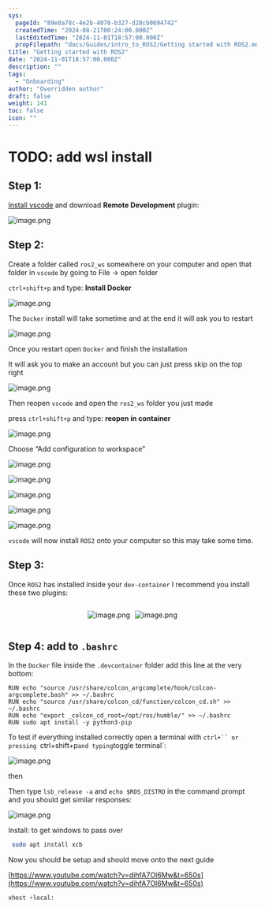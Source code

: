 ```yaml
---
sys:
  pageId: "89e0a78c-4e2b-4070-b327-d28cb0694742"
  createdTime: "2024-08-21T00:24:00.000Z"
  lastEditedTime: "2024-11-01T18:57:00.000Z"
  propFilepath: "docs/Guides/intro_to_ROS2/Getting started with ROS2.md"
title: "Getting started with ROS2"
date: "2024-11-01T18:57:00.000Z"
description: ""
tags:
  - "Onboarding"
author: "Overridden author"
draft: false
weight: 141
toc: false
icon: ""
---
```


# TODO: add wsl install

## Step 1:

[Install vscode](https://code.visualstudio.com/download) and download **Remote Development** plugin:

![image.png](https://prod-files-secure.s3.us-west-2.amazonaws.com/d518164a-d88e-44d1-a4ee-3adb3bd8bce0/efb52993-1881-4a40-b95e-6f020334f022/image.png?X-Amz-Algorithm=AWS4-HMAC-SHA256&X-Amz-Content-Sha256=UNSIGNED-PAYLOAD&X-Amz-Credential=ASIAZI2LB466QWLIOZ7V%2F20250506%2Fus-west-2%2Fs3%2Faws4_request&X-Amz-Date=20250506T050919Z&X-Amz-Expires=3600&X-Amz-Security-Token=IQoJb3JpZ2luX2VjEJX%2F%2F%2F%2F%2F%2F%2F%2F%2F%2FwEaCXVzLXdlc3QtMiJIMEYCIQD5LlRfvE2MQwtDhfXAo8SXSX9YoNu1JE92y6G6zhpt1wIhANrNVW8iGZHsW4ySuqQP%2BamDxmy%2F3wHI%2FzL%2B18JQy8yRKv8DCD4QABoMNjM3NDIzMTgzODA1Igw0xzAegowJg1wK1RQq3AN7gHOyUg8x9rRRm9gq%2Fl3byjx4wG6W2v%2BZKTZw94aUPLgJpGXPMILsg91LHs3Zw2wPORJ0mLLuDzIHDYoxvPYuhJJn6OSVxmk1Pt4CvBzXOoN3w1TL35HKZb7qEulnGieXpjufhgH9SO01Bfl1Xd85xblOPtas7GRR7Zt%2B8OxsxC7WxPR3Oyzua5QV%2FT4RZhInGMuzKZxCuD2eBe8o7ei6%2FQT1wENvtolewPZqpYD2L10uZ%2BbjGEeNqP15VlNkkDiyNHEADms4e17uou18wZk5sS4OluKL6dvQ88TuHsTRq5%2Fho8ECtpMpES1k8DhF5aS%2Bnq0L0XHkmmCfCACSb4w1K8jCSJM5OS6HHPTJ1XSQzvf5Mkkbhpz%2B13OjxEbDJY8hP5ezJIim0yeIqax6E849B0VPi%2BqUUQCHhWwwDPcIhZ62lawqFEzXGqaYZPObgomHU1%2F64YMCpGXlaecht6bQtDn2U5ZpqyDQ%2Bgn%2BJTXAYGYg39NjRh95TSSX0Ao%2By%2F0HOyeIazW0p5lJiEYxVnU4YGjd%2Fx9OjaP4UnOxawROvowpPUJw7dwsE0JdqvbZgSn1f%2FrBLRfNm%2B5c51RXlE4SKCRUQE3MLiCDO9hAVc81cnSfak2C9AwndDfncjD8sObABjqkAVhkJ%2FpCSDaX0T%2BwcS%2B6R07FTJplnIGV7q0s8o8Lyh4TJOWzjw4%2FWmno3%2BbVY6jeroeIY0tRPCYyvNKyb4OIkgRz95VKk0vGs5bni1JGzXPx0bccpU3W85EQqravFz2CkUlMOgvVzaO%2FcX5va4VIRk7zRUbRgp5fpUqif8qcV5Z6ajlVMbFK2oYYhOQDgQDb9%2FSEDdRkT3GzlBdlGqkfbjz2Uyss&X-Amz-Signature=7072f4b13df40141cd38c1e31ebeb0632cde527552e83386dbcde6868375b6d2&X-Amz-SignedHeaders=host&x-id=GetObject)

## Step 2:

Create a folder called `ros2_ws` somewhere on your computer and open that folder in `vscode` by going to File → open folder 

`ctrl+shift+p` and type: **Install Docker**

![image.png](https://prod-files-secure.s3.us-west-2.amazonaws.com/d518164a-d88e-44d1-a4ee-3adb3bd8bce0/2269dc0e-1cd5-47ff-bceb-c04ad9b2eab0/image.png?X-Amz-Algorithm=AWS4-HMAC-SHA256&X-Amz-Content-Sha256=UNSIGNED-PAYLOAD&X-Amz-Credential=ASIAZI2LB466QWLIOZ7V%2F20250506%2Fus-west-2%2Fs3%2Faws4_request&X-Amz-Date=20250506T050919Z&X-Amz-Expires=3600&X-Amz-Security-Token=IQoJb3JpZ2luX2VjEJX%2F%2F%2F%2F%2F%2F%2F%2F%2F%2FwEaCXVzLXdlc3QtMiJIMEYCIQD5LlRfvE2MQwtDhfXAo8SXSX9YoNu1JE92y6G6zhpt1wIhANrNVW8iGZHsW4ySuqQP%2BamDxmy%2F3wHI%2FzL%2B18JQy8yRKv8DCD4QABoMNjM3NDIzMTgzODA1Igw0xzAegowJg1wK1RQq3AN7gHOyUg8x9rRRm9gq%2Fl3byjx4wG6W2v%2BZKTZw94aUPLgJpGXPMILsg91LHs3Zw2wPORJ0mLLuDzIHDYoxvPYuhJJn6OSVxmk1Pt4CvBzXOoN3w1TL35HKZb7qEulnGieXpjufhgH9SO01Bfl1Xd85xblOPtas7GRR7Zt%2B8OxsxC7WxPR3Oyzua5QV%2FT4RZhInGMuzKZxCuD2eBe8o7ei6%2FQT1wENvtolewPZqpYD2L10uZ%2BbjGEeNqP15VlNkkDiyNHEADms4e17uou18wZk5sS4OluKL6dvQ88TuHsTRq5%2Fho8ECtpMpES1k8DhF5aS%2Bnq0L0XHkmmCfCACSb4w1K8jCSJM5OS6HHPTJ1XSQzvf5Mkkbhpz%2B13OjxEbDJY8hP5ezJIim0yeIqax6E849B0VPi%2BqUUQCHhWwwDPcIhZ62lawqFEzXGqaYZPObgomHU1%2F64YMCpGXlaecht6bQtDn2U5ZpqyDQ%2Bgn%2BJTXAYGYg39NjRh95TSSX0Ao%2By%2F0HOyeIazW0p5lJiEYxVnU4YGjd%2Fx9OjaP4UnOxawROvowpPUJw7dwsE0JdqvbZgSn1f%2FrBLRfNm%2B5c51RXlE4SKCRUQE3MLiCDO9hAVc81cnSfak2C9AwndDfncjD8sObABjqkAVhkJ%2FpCSDaX0T%2BwcS%2B6R07FTJplnIGV7q0s8o8Lyh4TJOWzjw4%2FWmno3%2BbVY6jeroeIY0tRPCYyvNKyb4OIkgRz95VKk0vGs5bni1JGzXPx0bccpU3W85EQqravFz2CkUlMOgvVzaO%2FcX5va4VIRk7zRUbRgp5fpUqif8qcV5Z6ajlVMbFK2oYYhOQDgQDb9%2FSEDdRkT3GzlBdlGqkfbjz2Uyss&X-Amz-Signature=ce4502059071e2543a7928ff04e4c546062dffab8a768887c022a6428fda1454&X-Amz-SignedHeaders=host&x-id=GetObject)

The `Docker` install will take sometime and at the end it will ask you to restart

![image.png](https://prod-files-secure.s3.us-west-2.amazonaws.com/d518164a-d88e-44d1-a4ee-3adb3bd8bce0/ed233f78-be33-4b1f-b89c-9c346c0e961e/image.png?X-Amz-Algorithm=AWS4-HMAC-SHA256&X-Amz-Content-Sha256=UNSIGNED-PAYLOAD&X-Amz-Credential=ASIAZI2LB466QWLIOZ7V%2F20250506%2Fus-west-2%2Fs3%2Faws4_request&X-Amz-Date=20250506T050919Z&X-Amz-Expires=3600&X-Amz-Security-Token=IQoJb3JpZ2luX2VjEJX%2F%2F%2F%2F%2F%2F%2F%2F%2F%2FwEaCXVzLXdlc3QtMiJIMEYCIQD5LlRfvE2MQwtDhfXAo8SXSX9YoNu1JE92y6G6zhpt1wIhANrNVW8iGZHsW4ySuqQP%2BamDxmy%2F3wHI%2FzL%2B18JQy8yRKv8DCD4QABoMNjM3NDIzMTgzODA1Igw0xzAegowJg1wK1RQq3AN7gHOyUg8x9rRRm9gq%2Fl3byjx4wG6W2v%2BZKTZw94aUPLgJpGXPMILsg91LHs3Zw2wPORJ0mLLuDzIHDYoxvPYuhJJn6OSVxmk1Pt4CvBzXOoN3w1TL35HKZb7qEulnGieXpjufhgH9SO01Bfl1Xd85xblOPtas7GRR7Zt%2B8OxsxC7WxPR3Oyzua5QV%2FT4RZhInGMuzKZxCuD2eBe8o7ei6%2FQT1wENvtolewPZqpYD2L10uZ%2BbjGEeNqP15VlNkkDiyNHEADms4e17uou18wZk5sS4OluKL6dvQ88TuHsTRq5%2Fho8ECtpMpES1k8DhF5aS%2Bnq0L0XHkmmCfCACSb4w1K8jCSJM5OS6HHPTJ1XSQzvf5Mkkbhpz%2B13OjxEbDJY8hP5ezJIim0yeIqax6E849B0VPi%2BqUUQCHhWwwDPcIhZ62lawqFEzXGqaYZPObgomHU1%2F64YMCpGXlaecht6bQtDn2U5ZpqyDQ%2Bgn%2BJTXAYGYg39NjRh95TSSX0Ao%2By%2F0HOyeIazW0p5lJiEYxVnU4YGjd%2Fx9OjaP4UnOxawROvowpPUJw7dwsE0JdqvbZgSn1f%2FrBLRfNm%2B5c51RXlE4SKCRUQE3MLiCDO9hAVc81cnSfak2C9AwndDfncjD8sObABjqkAVhkJ%2FpCSDaX0T%2BwcS%2B6R07FTJplnIGV7q0s8o8Lyh4TJOWzjw4%2FWmno3%2BbVY6jeroeIY0tRPCYyvNKyb4OIkgRz95VKk0vGs5bni1JGzXPx0bccpU3W85EQqravFz2CkUlMOgvVzaO%2FcX5va4VIRk7zRUbRgp5fpUqif8qcV5Z6ajlVMbFK2oYYhOQDgQDb9%2FSEDdRkT3GzlBdlGqkfbjz2Uyss&X-Amz-Signature=25a9b2156ba44518c8198a2e6c94057a26bb300efd04fb4f91de8173b1f77d09&X-Amz-SignedHeaders=host&x-id=GetObject)

Once you restart open `Docker` and finish the installation

It will ask you to make an account but you can just press skip on the top right

![image.png](https://prod-files-secure.s3.us-west-2.amazonaws.com/d518164a-d88e-44d1-a4ee-3adb3bd8bce0/21010ad9-1659-4fd9-9f59-9932a09b2a3d/image.png?X-Amz-Algorithm=AWS4-HMAC-SHA256&X-Amz-Content-Sha256=UNSIGNED-PAYLOAD&X-Amz-Credential=ASIAZI2LB466QWLIOZ7V%2F20250506%2Fus-west-2%2Fs3%2Faws4_request&X-Amz-Date=20250506T050919Z&X-Amz-Expires=3600&X-Amz-Security-Token=IQoJb3JpZ2luX2VjEJX%2F%2F%2F%2F%2F%2F%2F%2F%2F%2FwEaCXVzLXdlc3QtMiJIMEYCIQD5LlRfvE2MQwtDhfXAo8SXSX9YoNu1JE92y6G6zhpt1wIhANrNVW8iGZHsW4ySuqQP%2BamDxmy%2F3wHI%2FzL%2B18JQy8yRKv8DCD4QABoMNjM3NDIzMTgzODA1Igw0xzAegowJg1wK1RQq3AN7gHOyUg8x9rRRm9gq%2Fl3byjx4wG6W2v%2BZKTZw94aUPLgJpGXPMILsg91LHs3Zw2wPORJ0mLLuDzIHDYoxvPYuhJJn6OSVxmk1Pt4CvBzXOoN3w1TL35HKZb7qEulnGieXpjufhgH9SO01Bfl1Xd85xblOPtas7GRR7Zt%2B8OxsxC7WxPR3Oyzua5QV%2FT4RZhInGMuzKZxCuD2eBe8o7ei6%2FQT1wENvtolewPZqpYD2L10uZ%2BbjGEeNqP15VlNkkDiyNHEADms4e17uou18wZk5sS4OluKL6dvQ88TuHsTRq5%2Fho8ECtpMpES1k8DhF5aS%2Bnq0L0XHkmmCfCACSb4w1K8jCSJM5OS6HHPTJ1XSQzvf5Mkkbhpz%2B13OjxEbDJY8hP5ezJIim0yeIqax6E849B0VPi%2BqUUQCHhWwwDPcIhZ62lawqFEzXGqaYZPObgomHU1%2F64YMCpGXlaecht6bQtDn2U5ZpqyDQ%2Bgn%2BJTXAYGYg39NjRh95TSSX0Ao%2By%2F0HOyeIazW0p5lJiEYxVnU4YGjd%2Fx9OjaP4UnOxawROvowpPUJw7dwsE0JdqvbZgSn1f%2FrBLRfNm%2B5c51RXlE4SKCRUQE3MLiCDO9hAVc81cnSfak2C9AwndDfncjD8sObABjqkAVhkJ%2FpCSDaX0T%2BwcS%2B6R07FTJplnIGV7q0s8o8Lyh4TJOWzjw4%2FWmno3%2BbVY6jeroeIY0tRPCYyvNKyb4OIkgRz95VKk0vGs5bni1JGzXPx0bccpU3W85EQqravFz2CkUlMOgvVzaO%2FcX5va4VIRk7zRUbRgp5fpUqif8qcV5Z6ajlVMbFK2oYYhOQDgQDb9%2FSEDdRkT3GzlBdlGqkfbjz2Uyss&X-Amz-Signature=84d2184e83ae3abdc477dd718658ca6a3b464d11be3e036e60c0da043bf70194&X-Amz-SignedHeaders=host&x-id=GetObject)

Then reopen `vscode` and open the `ros2_ws` folder you just made

press `ctrl+shift+p` and type: **reopen in container**

![image.png](https://prod-files-secure.s3.us-west-2.amazonaws.com/d518164a-d88e-44d1-a4ee-3adb3bd8bce0/4e93b8c2-41ad-488c-8095-c74205196118/image.png?X-Amz-Algorithm=AWS4-HMAC-SHA256&X-Amz-Content-Sha256=UNSIGNED-PAYLOAD&X-Amz-Credential=ASIAZI2LB466QWLIOZ7V%2F20250506%2Fus-west-2%2Fs3%2Faws4_request&X-Amz-Date=20250506T050919Z&X-Amz-Expires=3600&X-Amz-Security-Token=IQoJb3JpZ2luX2VjEJX%2F%2F%2F%2F%2F%2F%2F%2F%2F%2FwEaCXVzLXdlc3QtMiJIMEYCIQD5LlRfvE2MQwtDhfXAo8SXSX9YoNu1JE92y6G6zhpt1wIhANrNVW8iGZHsW4ySuqQP%2BamDxmy%2F3wHI%2FzL%2B18JQy8yRKv8DCD4QABoMNjM3NDIzMTgzODA1Igw0xzAegowJg1wK1RQq3AN7gHOyUg8x9rRRm9gq%2Fl3byjx4wG6W2v%2BZKTZw94aUPLgJpGXPMILsg91LHs3Zw2wPORJ0mLLuDzIHDYoxvPYuhJJn6OSVxmk1Pt4CvBzXOoN3w1TL35HKZb7qEulnGieXpjufhgH9SO01Bfl1Xd85xblOPtas7GRR7Zt%2B8OxsxC7WxPR3Oyzua5QV%2FT4RZhInGMuzKZxCuD2eBe8o7ei6%2FQT1wENvtolewPZqpYD2L10uZ%2BbjGEeNqP15VlNkkDiyNHEADms4e17uou18wZk5sS4OluKL6dvQ88TuHsTRq5%2Fho8ECtpMpES1k8DhF5aS%2Bnq0L0XHkmmCfCACSb4w1K8jCSJM5OS6HHPTJ1XSQzvf5Mkkbhpz%2B13OjxEbDJY8hP5ezJIim0yeIqax6E849B0VPi%2BqUUQCHhWwwDPcIhZ62lawqFEzXGqaYZPObgomHU1%2F64YMCpGXlaecht6bQtDn2U5ZpqyDQ%2Bgn%2BJTXAYGYg39NjRh95TSSX0Ao%2By%2F0HOyeIazW0p5lJiEYxVnU4YGjd%2Fx9OjaP4UnOxawROvowpPUJw7dwsE0JdqvbZgSn1f%2FrBLRfNm%2B5c51RXlE4SKCRUQE3MLiCDO9hAVc81cnSfak2C9AwndDfncjD8sObABjqkAVhkJ%2FpCSDaX0T%2BwcS%2B6R07FTJplnIGV7q0s8o8Lyh4TJOWzjw4%2FWmno3%2BbVY6jeroeIY0tRPCYyvNKyb4OIkgRz95VKk0vGs5bni1JGzXPx0bccpU3W85EQqravFz2CkUlMOgvVzaO%2FcX5va4VIRk7zRUbRgp5fpUqif8qcV5Z6ajlVMbFK2oYYhOQDgQDb9%2FSEDdRkT3GzlBdlGqkfbjz2Uyss&X-Amz-Signature=0c88d50933e0f26d47c387c462b24f6f45920aaf9bbd3bb4f8f7baf4c5b6d9d0&X-Amz-SignedHeaders=host&x-id=GetObject)

Choose “Add configuration to workspace”

![image.png](https://prod-files-secure.s3.us-west-2.amazonaws.com/d518164a-d88e-44d1-a4ee-3adb3bd8bce0/9560b282-5060-4989-ba37-97e7b2c22476/image.png?X-Amz-Algorithm=AWS4-HMAC-SHA256&X-Amz-Content-Sha256=UNSIGNED-PAYLOAD&X-Amz-Credential=ASIAZI2LB466QWLIOZ7V%2F20250506%2Fus-west-2%2Fs3%2Faws4_request&X-Amz-Date=20250506T050919Z&X-Amz-Expires=3600&X-Amz-Security-Token=IQoJb3JpZ2luX2VjEJX%2F%2F%2F%2F%2F%2F%2F%2F%2F%2FwEaCXVzLXdlc3QtMiJIMEYCIQD5LlRfvE2MQwtDhfXAo8SXSX9YoNu1JE92y6G6zhpt1wIhANrNVW8iGZHsW4ySuqQP%2BamDxmy%2F3wHI%2FzL%2B18JQy8yRKv8DCD4QABoMNjM3NDIzMTgzODA1Igw0xzAegowJg1wK1RQq3AN7gHOyUg8x9rRRm9gq%2Fl3byjx4wG6W2v%2BZKTZw94aUPLgJpGXPMILsg91LHs3Zw2wPORJ0mLLuDzIHDYoxvPYuhJJn6OSVxmk1Pt4CvBzXOoN3w1TL35HKZb7qEulnGieXpjufhgH9SO01Bfl1Xd85xblOPtas7GRR7Zt%2B8OxsxC7WxPR3Oyzua5QV%2FT4RZhInGMuzKZxCuD2eBe8o7ei6%2FQT1wENvtolewPZqpYD2L10uZ%2BbjGEeNqP15VlNkkDiyNHEADms4e17uou18wZk5sS4OluKL6dvQ88TuHsTRq5%2Fho8ECtpMpES1k8DhF5aS%2Bnq0L0XHkmmCfCACSb4w1K8jCSJM5OS6HHPTJ1XSQzvf5Mkkbhpz%2B13OjxEbDJY8hP5ezJIim0yeIqax6E849B0VPi%2BqUUQCHhWwwDPcIhZ62lawqFEzXGqaYZPObgomHU1%2F64YMCpGXlaecht6bQtDn2U5ZpqyDQ%2Bgn%2BJTXAYGYg39NjRh95TSSX0Ao%2By%2F0HOyeIazW0p5lJiEYxVnU4YGjd%2Fx9OjaP4UnOxawROvowpPUJw7dwsE0JdqvbZgSn1f%2FrBLRfNm%2B5c51RXlE4SKCRUQE3MLiCDO9hAVc81cnSfak2C9AwndDfncjD8sObABjqkAVhkJ%2FpCSDaX0T%2BwcS%2B6R07FTJplnIGV7q0s8o8Lyh4TJOWzjw4%2FWmno3%2BbVY6jeroeIY0tRPCYyvNKyb4OIkgRz95VKk0vGs5bni1JGzXPx0bccpU3W85EQqravFz2CkUlMOgvVzaO%2FcX5va4VIRk7zRUbRgp5fpUqif8qcV5Z6ajlVMbFK2oYYhOQDgQDb9%2FSEDdRkT3GzlBdlGqkfbjz2Uyss&X-Amz-Signature=04e8e63dbb7a04ed7f008486d6b1f5579f141e7acdf90f1a5b43361c709334c7&X-Amz-SignedHeaders=host&x-id=GetObject)

![image.png](https://prod-files-secure.s3.us-west-2.amazonaws.com/d518164a-d88e-44d1-a4ee-3adb3bd8bce0/2ee63f81-886b-48e8-a553-dc6e5eac99e4/image.png?X-Amz-Algorithm=AWS4-HMAC-SHA256&X-Amz-Content-Sha256=UNSIGNED-PAYLOAD&X-Amz-Credential=ASIAZI2LB466QWLIOZ7V%2F20250506%2Fus-west-2%2Fs3%2Faws4_request&X-Amz-Date=20250506T050919Z&X-Amz-Expires=3600&X-Amz-Security-Token=IQoJb3JpZ2luX2VjEJX%2F%2F%2F%2F%2F%2F%2F%2F%2F%2FwEaCXVzLXdlc3QtMiJIMEYCIQD5LlRfvE2MQwtDhfXAo8SXSX9YoNu1JE92y6G6zhpt1wIhANrNVW8iGZHsW4ySuqQP%2BamDxmy%2F3wHI%2FzL%2B18JQy8yRKv8DCD4QABoMNjM3NDIzMTgzODA1Igw0xzAegowJg1wK1RQq3AN7gHOyUg8x9rRRm9gq%2Fl3byjx4wG6W2v%2BZKTZw94aUPLgJpGXPMILsg91LHs3Zw2wPORJ0mLLuDzIHDYoxvPYuhJJn6OSVxmk1Pt4CvBzXOoN3w1TL35HKZb7qEulnGieXpjufhgH9SO01Bfl1Xd85xblOPtas7GRR7Zt%2B8OxsxC7WxPR3Oyzua5QV%2FT4RZhInGMuzKZxCuD2eBe8o7ei6%2FQT1wENvtolewPZqpYD2L10uZ%2BbjGEeNqP15VlNkkDiyNHEADms4e17uou18wZk5sS4OluKL6dvQ88TuHsTRq5%2Fho8ECtpMpES1k8DhF5aS%2Bnq0L0XHkmmCfCACSb4w1K8jCSJM5OS6HHPTJ1XSQzvf5Mkkbhpz%2B13OjxEbDJY8hP5ezJIim0yeIqax6E849B0VPi%2BqUUQCHhWwwDPcIhZ62lawqFEzXGqaYZPObgomHU1%2F64YMCpGXlaecht6bQtDn2U5ZpqyDQ%2Bgn%2BJTXAYGYg39NjRh95TSSX0Ao%2By%2F0HOyeIazW0p5lJiEYxVnU4YGjd%2Fx9OjaP4UnOxawROvowpPUJw7dwsE0JdqvbZgSn1f%2FrBLRfNm%2B5c51RXlE4SKCRUQE3MLiCDO9hAVc81cnSfak2C9AwndDfncjD8sObABjqkAVhkJ%2FpCSDaX0T%2BwcS%2B6R07FTJplnIGV7q0s8o8Lyh4TJOWzjw4%2FWmno3%2BbVY6jeroeIY0tRPCYyvNKyb4OIkgRz95VKk0vGs5bni1JGzXPx0bccpU3W85EQqravFz2CkUlMOgvVzaO%2FcX5va4VIRk7zRUbRgp5fpUqif8qcV5Z6ajlVMbFK2oYYhOQDgQDb9%2FSEDdRkT3GzlBdlGqkfbjz2Uyss&X-Amz-Signature=399cae5a0608bfb8044cc5c6a791b04ba593ac76fa4cf97fc9f5f206f330cf5f&X-Amz-SignedHeaders=host&x-id=GetObject)

![image.png](https://prod-files-secure.s3.us-west-2.amazonaws.com/d518164a-d88e-44d1-a4ee-3adb3bd8bce0/ae1580b2-b048-407e-aed9-b584224a7a04/image.png?X-Amz-Algorithm=AWS4-HMAC-SHA256&X-Amz-Content-Sha256=UNSIGNED-PAYLOAD&X-Amz-Credential=ASIAZI2LB466QWLIOZ7V%2F20250506%2Fus-west-2%2Fs3%2Faws4_request&X-Amz-Date=20250506T050919Z&X-Amz-Expires=3600&X-Amz-Security-Token=IQoJb3JpZ2luX2VjEJX%2F%2F%2F%2F%2F%2F%2F%2F%2F%2FwEaCXVzLXdlc3QtMiJIMEYCIQD5LlRfvE2MQwtDhfXAo8SXSX9YoNu1JE92y6G6zhpt1wIhANrNVW8iGZHsW4ySuqQP%2BamDxmy%2F3wHI%2FzL%2B18JQy8yRKv8DCD4QABoMNjM3NDIzMTgzODA1Igw0xzAegowJg1wK1RQq3AN7gHOyUg8x9rRRm9gq%2Fl3byjx4wG6W2v%2BZKTZw94aUPLgJpGXPMILsg91LHs3Zw2wPORJ0mLLuDzIHDYoxvPYuhJJn6OSVxmk1Pt4CvBzXOoN3w1TL35HKZb7qEulnGieXpjufhgH9SO01Bfl1Xd85xblOPtas7GRR7Zt%2B8OxsxC7WxPR3Oyzua5QV%2FT4RZhInGMuzKZxCuD2eBe8o7ei6%2FQT1wENvtolewPZqpYD2L10uZ%2BbjGEeNqP15VlNkkDiyNHEADms4e17uou18wZk5sS4OluKL6dvQ88TuHsTRq5%2Fho8ECtpMpES1k8DhF5aS%2Bnq0L0XHkmmCfCACSb4w1K8jCSJM5OS6HHPTJ1XSQzvf5Mkkbhpz%2B13OjxEbDJY8hP5ezJIim0yeIqax6E849B0VPi%2BqUUQCHhWwwDPcIhZ62lawqFEzXGqaYZPObgomHU1%2F64YMCpGXlaecht6bQtDn2U5ZpqyDQ%2Bgn%2BJTXAYGYg39NjRh95TSSX0Ao%2By%2F0HOyeIazW0p5lJiEYxVnU4YGjd%2Fx9OjaP4UnOxawROvowpPUJw7dwsE0JdqvbZgSn1f%2FrBLRfNm%2B5c51RXlE4SKCRUQE3MLiCDO9hAVc81cnSfak2C9AwndDfncjD8sObABjqkAVhkJ%2FpCSDaX0T%2BwcS%2B6R07FTJplnIGV7q0s8o8Lyh4TJOWzjw4%2FWmno3%2BbVY6jeroeIY0tRPCYyvNKyb4OIkgRz95VKk0vGs5bni1JGzXPx0bccpU3W85EQqravFz2CkUlMOgvVzaO%2FcX5va4VIRk7zRUbRgp5fpUqif8qcV5Z6ajlVMbFK2oYYhOQDgQDb9%2FSEDdRkT3GzlBdlGqkfbjz2Uyss&X-Amz-Signature=398cb5ee83ede88067bae2560f9e5aadcbbb67332916cac8b451372df93798b5&X-Amz-SignedHeaders=host&x-id=GetObject)

![image.png](https://prod-files-secure.s3.us-west-2.amazonaws.com/d518164a-d88e-44d1-a4ee-3adb3bd8bce0/53255b28-f75e-430f-b9e3-c0ac8577e42b/image.png?X-Amz-Algorithm=AWS4-HMAC-SHA256&X-Amz-Content-Sha256=UNSIGNED-PAYLOAD&X-Amz-Credential=ASIAZI2LB466QWLIOZ7V%2F20250506%2Fus-west-2%2Fs3%2Faws4_request&X-Amz-Date=20250506T050919Z&X-Amz-Expires=3600&X-Amz-Security-Token=IQoJb3JpZ2luX2VjEJX%2F%2F%2F%2F%2F%2F%2F%2F%2F%2FwEaCXVzLXdlc3QtMiJIMEYCIQD5LlRfvE2MQwtDhfXAo8SXSX9YoNu1JE92y6G6zhpt1wIhANrNVW8iGZHsW4ySuqQP%2BamDxmy%2F3wHI%2FzL%2B18JQy8yRKv8DCD4QABoMNjM3NDIzMTgzODA1Igw0xzAegowJg1wK1RQq3AN7gHOyUg8x9rRRm9gq%2Fl3byjx4wG6W2v%2BZKTZw94aUPLgJpGXPMILsg91LHs3Zw2wPORJ0mLLuDzIHDYoxvPYuhJJn6OSVxmk1Pt4CvBzXOoN3w1TL35HKZb7qEulnGieXpjufhgH9SO01Bfl1Xd85xblOPtas7GRR7Zt%2B8OxsxC7WxPR3Oyzua5QV%2FT4RZhInGMuzKZxCuD2eBe8o7ei6%2FQT1wENvtolewPZqpYD2L10uZ%2BbjGEeNqP15VlNkkDiyNHEADms4e17uou18wZk5sS4OluKL6dvQ88TuHsTRq5%2Fho8ECtpMpES1k8DhF5aS%2Bnq0L0XHkmmCfCACSb4w1K8jCSJM5OS6HHPTJ1XSQzvf5Mkkbhpz%2B13OjxEbDJY8hP5ezJIim0yeIqax6E849B0VPi%2BqUUQCHhWwwDPcIhZ62lawqFEzXGqaYZPObgomHU1%2F64YMCpGXlaecht6bQtDn2U5ZpqyDQ%2Bgn%2BJTXAYGYg39NjRh95TSSX0Ao%2By%2F0HOyeIazW0p5lJiEYxVnU4YGjd%2Fx9OjaP4UnOxawROvowpPUJw7dwsE0JdqvbZgSn1f%2FrBLRfNm%2B5c51RXlE4SKCRUQE3MLiCDO9hAVc81cnSfak2C9AwndDfncjD8sObABjqkAVhkJ%2FpCSDaX0T%2BwcS%2B6R07FTJplnIGV7q0s8o8Lyh4TJOWzjw4%2FWmno3%2BbVY6jeroeIY0tRPCYyvNKyb4OIkgRz95VKk0vGs5bni1JGzXPx0bccpU3W85EQqravFz2CkUlMOgvVzaO%2FcX5va4VIRk7zRUbRgp5fpUqif8qcV5Z6ajlVMbFK2oYYhOQDgQDb9%2FSEDdRkT3GzlBdlGqkfbjz2Uyss&X-Amz-Signature=8142f70449fa37843a0320121993ab5b62c5e7f2fb581e9153570f398e68cbe9&X-Amz-SignedHeaders=host&x-id=GetObject)

![image.png](https://prod-files-secure.s3.us-west-2.amazonaws.com/d518164a-d88e-44d1-a4ee-3adb3bd8bce0/7c562767-5af9-4ffb-97d1-327bcdf4ee00/image.png?X-Amz-Algorithm=AWS4-HMAC-SHA256&X-Amz-Content-Sha256=UNSIGNED-PAYLOAD&X-Amz-Credential=ASIAZI2LB466QWLIOZ7V%2F20250506%2Fus-west-2%2Fs3%2Faws4_request&X-Amz-Date=20250506T050919Z&X-Amz-Expires=3600&X-Amz-Security-Token=IQoJb3JpZ2luX2VjEJX%2F%2F%2F%2F%2F%2F%2F%2F%2F%2FwEaCXVzLXdlc3QtMiJIMEYCIQD5LlRfvE2MQwtDhfXAo8SXSX9YoNu1JE92y6G6zhpt1wIhANrNVW8iGZHsW4ySuqQP%2BamDxmy%2F3wHI%2FzL%2B18JQy8yRKv8DCD4QABoMNjM3NDIzMTgzODA1Igw0xzAegowJg1wK1RQq3AN7gHOyUg8x9rRRm9gq%2Fl3byjx4wG6W2v%2BZKTZw94aUPLgJpGXPMILsg91LHs3Zw2wPORJ0mLLuDzIHDYoxvPYuhJJn6OSVxmk1Pt4CvBzXOoN3w1TL35HKZb7qEulnGieXpjufhgH9SO01Bfl1Xd85xblOPtas7GRR7Zt%2B8OxsxC7WxPR3Oyzua5QV%2FT4RZhInGMuzKZxCuD2eBe8o7ei6%2FQT1wENvtolewPZqpYD2L10uZ%2BbjGEeNqP15VlNkkDiyNHEADms4e17uou18wZk5sS4OluKL6dvQ88TuHsTRq5%2Fho8ECtpMpES1k8DhF5aS%2Bnq0L0XHkmmCfCACSb4w1K8jCSJM5OS6HHPTJ1XSQzvf5Mkkbhpz%2B13OjxEbDJY8hP5ezJIim0yeIqax6E849B0VPi%2BqUUQCHhWwwDPcIhZ62lawqFEzXGqaYZPObgomHU1%2F64YMCpGXlaecht6bQtDn2U5ZpqyDQ%2Bgn%2BJTXAYGYg39NjRh95TSSX0Ao%2By%2F0HOyeIazW0p5lJiEYxVnU4YGjd%2Fx9OjaP4UnOxawROvowpPUJw7dwsE0JdqvbZgSn1f%2FrBLRfNm%2B5c51RXlE4SKCRUQE3MLiCDO9hAVc81cnSfak2C9AwndDfncjD8sObABjqkAVhkJ%2FpCSDaX0T%2BwcS%2B6R07FTJplnIGV7q0s8o8Lyh4TJOWzjw4%2FWmno3%2BbVY6jeroeIY0tRPCYyvNKyb4OIkgRz95VKk0vGs5bni1JGzXPx0bccpU3W85EQqravFz2CkUlMOgvVzaO%2FcX5va4VIRk7zRUbRgp5fpUqif8qcV5Z6ajlVMbFK2oYYhOQDgQDb9%2FSEDdRkT3GzlBdlGqkfbjz2Uyss&X-Amz-Signature=ac9d07a39de3b468e881a2391084ee10ad11f7599f891b7b2989df6cc39b41c3&X-Amz-SignedHeaders=host&x-id=GetObject)

`vscode` will now install `ROS2` onto your computer so this may take some time.

## Step 3:

Once `ROS2` has installed inside your `dev-container` I recommend you install these two plugins:

<div style="display: flex;flex-direction: row; column-gap:10px; max-width: 630px;justify-content: center;">
<div>

![image.png](https://prod-files-secure.s3.us-west-2.amazonaws.com/d518164a-d88e-44d1-a4ee-3adb3bd8bce0/3fc3d550-5a54-4ba1-ba6b-faa01cdb7369/image.png?X-Amz-Algorithm=AWS4-HMAC-SHA256&X-Amz-Content-Sha256=UNSIGNED-PAYLOAD&X-Amz-Credential=ASIAZI2LB466VEKCDOQH%2F20250506%2Fus-west-2%2Fs3%2Faws4_request&X-Amz-Date=20250506T050928Z&X-Amz-Expires=3600&X-Amz-Security-Token=IQoJb3JpZ2luX2VjEJX%2F%2F%2F%2F%2F%2F%2F%2F%2F%2FwEaCXVzLXdlc3QtMiJHMEUCIFlqVnsHygUJiOm1tXm3ZUlquaJLLv1bdK3%2BkLtTzLNeAiEA4%2BI7Ve2VTvlahL3I3MiLTKzSKs67iqKFYisaXplNabUq%2FwMIPhAAGgw2Mzc0MjMxODM4MDUiDNCYZWS7v%2FIzFk2p2yrcA9t1eztDa9MOH1wn26uGshDFJGPLjN5uzbd%2Bij3SJbdvknyCzviDshGpnb4FMuhD%2BehPuaOI9yS6zoM%2FZoIIjQsHqCK1SlenC0mE4sDaysGOr3V4w5u9cTg9ghpSMjTPYS%2Fkcec70bWocceaKHhHANzDRVJeSNuSkzUGilIZ7%2BAcBcp3E19jpKKoIYlrKXOEjTiRPd%2FB9WU0Zc4cQEcL9QaFgZeIJa61nMRKXqnM6j8NMe%2FTvooLEKIDYMG5itNbdb3vknUBR95fjo%2FOvv9xia%2Fs0xMGRo4gLmf905xxPPb26wkW9zMZy31Fp2lbdeg1MdAkPEx6eHtELqkz3%2BZXdPew4tDx6AiiCKCtadp1RmD3%2BGhxUAdfqRPxVr78GnGvKMns80zSFLXB5%2Fi34lDJhJiPLRzs%2FPjNt8ZYZzGL07uJGsv1e1SbyBxCZNV4f38YSxF6qWdGvvyV6%2F8MpkTpizNONSojZ1PvAl6imuaeTsmMo7kQQiiYD9ULAGQ3%2F0I6hj5dT4VHdXISwmD%2FrDf9WHodbsAO7pCw8Y10sJScSaSOFt%2BpJBBLfe4caVoYhl%2BfyHaj%2Bsf%2Fe8T6rfXdi3y9xZtW0lPeRnQRGzGB2LsQZ801hr8XJU2yeBrGSG7SMIux5sAGOqUB%2BsR6WFFYAQoW5lhuEqXSk0wo5%2BOxioAJCsGofeODjwlFFW%2BtclY8me0tfq%2BvyO3HuLYnD%2BJW4YX9oo3J68sg0h40mFlWmkjmoqYzdBXp7cP5Bx6ig6onZjZCVIcE6Fm7LcVSBIce2GNII%2FJWZckNYLQGyEdzJk2XKJMTpBUwawN0pDdQ905HTJ5q2AzlaZuBDtciM8Zosn8jAMdd3mjsRZhUL1R9&X-Amz-Signature=08e6ada9ed4f592110758a0b408207baafab35b01d923852be15b572827b5c74&X-Amz-SignedHeaders=host&x-id=GetObject)

</div>
<div>

![image.png](https://prod-files-secure.s3.us-west-2.amazonaws.com/d518164a-d88e-44d1-a4ee-3adb3bd8bce0/d994cc66-13c2-4093-a5a3-f84cf4601a82/image.png?X-Amz-Algorithm=AWS4-HMAC-SHA256&X-Amz-Content-Sha256=UNSIGNED-PAYLOAD&X-Amz-Credential=ASIAZI2LB4666BN57EGK%2F20250506%2Fus-west-2%2Fs3%2Faws4_request&X-Amz-Date=20250506T050929Z&X-Amz-Expires=3600&X-Amz-Security-Token=IQoJb3JpZ2luX2VjEJX%2F%2F%2F%2F%2F%2F%2F%2F%2F%2FwEaCXVzLXdlc3QtMiJHMEUCIQD%2F8PdTlGG1qadc8z1I5cS0Zqyk%2FZChcLw7RRC0bnTQVQIgPrFsPpeAnnqAQFUhNlaezhzxEOZBOqgCG4ZTqiYh%2Fgsq%2FwMIPhAAGgw2Mzc0MjMxODM4MDUiDA3jGZlC0cBDa9rjBircA3kgMyI14Q6PSoHLGUU0c5QGCgD10kyUc1OW53KuPe3mh0bo1Tve4p1DWwO1CvpPUbHE22b4LrjEhVfUkvthFaWSnbMtPfXmy9gErmSaTZiOlKU%2FruerlwNWnCK%2FcdTZ9CijRqpz8yyFtScLSW%2FWksznsN3Rd7ti2lrkStLHlScYYAZGZwRYRHfUcSC6DD0qr%2BMoBrjnKPLDkZc6BlwDASgFc9iYoHPpmHTuy5wsxH%2BjyIJp7jipq84L22gx2ks8E0lKCbzY3AyfjW%2F7vZGt%2Fr8Scs5OQ%2BIjqFsNmovjBOAoXleKCQ8EdrYaE9uF6Mtw4d2nePJ90xCMFdCkQYIcNXS7vZujdlhIOwLgSfY8Yf2dyzgj%2BejnvzFppCG%2By2O3nz9%2F72bJ%2BfULIzMaAS76fPoMzszYUf43IWX0ghDhydiJwYQldVqcujbQW5pgPO1HPOu9S8P56mHflftcrQSmDuRl2QPigxnFUwlNlFw4kdxA2U3r1DhUQpKYPcjUbF5puuXsGteYdvFo%2BaR8mX4cfseJvyuRspsGEAyENA7gypAwib6ElFJ1qt8706A9h3i7w0xCQNz6RFPaC2I1LEMpZzejwBjLqTn8qEkXmmZGak6RJWODrrXiK%2FlWApewMJSx5sAGOqUB4GGNZTXn%2FT%2Fac2L1pFEaWkouhjotEDeuG9x7eHf6%2BBACHvNZVZxpgJV2TmwPNnAOFkEi3aGdF%2FIbhMKtj4eMIbXT1FpsoBY8sUZ7e8KC7k1LKt12Y7GOLJTvx%2BgdfQTzZsz1qOY%2FaqdkriAzJ6KXAsyHXh88bKzXrmACe8R8ddMrTXh47XG0B0Tsw0EP4uac9Na8kGrKNaYcvfFKkXUx68JAYYrw&X-Amz-Signature=ae6978e27b02de399bfa396f97f797ddec945db01338af24c8a2d8226adeaa38&X-Amz-SignedHeaders=host&x-id=GetObject)

</div>
</div>

## Step 4: add to `.bashrc`

In the `Docker` file inside the `.devcontainer` folder add this line at the very bottom: 

```docker
RUN echo "source /usr/share/colcon_argcomplete/hook/colcon-argcomplete.bash" >> ~/.bashrc
RUN echo "source /usr/share/colcon_cd/function/colcon_cd.sh" >> ~/.bashrc
RUN echo "export _colcon_cd_root=/opt/ros/humble/" >> ~/.bashrc
RUN sudo apt install -y python3-pip 
```

To test if everything installed correctly open a terminal with `ctrl+`` or pressing `ctrl+shift+p` and typing `toggle terminal`:

![image.png](https://prod-files-secure.s3.us-west-2.amazonaws.com/d518164a-d88e-44d1-a4ee-3adb3bd8bce0/6a4943d8-b04e-4c02-9a58-775f3384d1a5/image.png?X-Amz-Algorithm=AWS4-HMAC-SHA256&X-Amz-Content-Sha256=UNSIGNED-PAYLOAD&X-Amz-Credential=ASIAZI2LB466QWLIOZ7V%2F20250506%2Fus-west-2%2Fs3%2Faws4_request&X-Amz-Date=20250506T050919Z&X-Amz-Expires=3600&X-Amz-Security-Token=IQoJb3JpZ2luX2VjEJX%2F%2F%2F%2F%2F%2F%2F%2F%2F%2FwEaCXVzLXdlc3QtMiJIMEYCIQD5LlRfvE2MQwtDhfXAo8SXSX9YoNu1JE92y6G6zhpt1wIhANrNVW8iGZHsW4ySuqQP%2BamDxmy%2F3wHI%2FzL%2B18JQy8yRKv8DCD4QABoMNjM3NDIzMTgzODA1Igw0xzAegowJg1wK1RQq3AN7gHOyUg8x9rRRm9gq%2Fl3byjx4wG6W2v%2BZKTZw94aUPLgJpGXPMILsg91LHs3Zw2wPORJ0mLLuDzIHDYoxvPYuhJJn6OSVxmk1Pt4CvBzXOoN3w1TL35HKZb7qEulnGieXpjufhgH9SO01Bfl1Xd85xblOPtas7GRR7Zt%2B8OxsxC7WxPR3Oyzua5QV%2FT4RZhInGMuzKZxCuD2eBe8o7ei6%2FQT1wENvtolewPZqpYD2L10uZ%2BbjGEeNqP15VlNkkDiyNHEADms4e17uou18wZk5sS4OluKL6dvQ88TuHsTRq5%2Fho8ECtpMpES1k8DhF5aS%2Bnq0L0XHkmmCfCACSb4w1K8jCSJM5OS6HHPTJ1XSQzvf5Mkkbhpz%2B13OjxEbDJY8hP5ezJIim0yeIqax6E849B0VPi%2BqUUQCHhWwwDPcIhZ62lawqFEzXGqaYZPObgomHU1%2F64YMCpGXlaecht6bQtDn2U5ZpqyDQ%2Bgn%2BJTXAYGYg39NjRh95TSSX0Ao%2By%2F0HOyeIazW0p5lJiEYxVnU4YGjd%2Fx9OjaP4UnOxawROvowpPUJw7dwsE0JdqvbZgSn1f%2FrBLRfNm%2B5c51RXlE4SKCRUQE3MLiCDO9hAVc81cnSfak2C9AwndDfncjD8sObABjqkAVhkJ%2FpCSDaX0T%2BwcS%2B6R07FTJplnIGV7q0s8o8Lyh4TJOWzjw4%2FWmno3%2BbVY6jeroeIY0tRPCYyvNKyb4OIkgRz95VKk0vGs5bni1JGzXPx0bccpU3W85EQqravFz2CkUlMOgvVzaO%2FcX5va4VIRk7zRUbRgp5fpUqif8qcV5Z6ajlVMbFK2oYYhOQDgQDb9%2FSEDdRkT3GzlBdlGqkfbjz2Uyss&X-Amz-Signature=237587188ab122a7d0fd0297b1c17efa0112d0628decce5657d05fbf559f3aa8&X-Amz-SignedHeaders=host&x-id=GetObject)

then 

Then type `lsb_release -a` and `echo $ROS_DISTRO` in the command prompt and you should get similar responses:

![image.png](https://prod-files-secure.s3.us-west-2.amazonaws.com/d518164a-d88e-44d1-a4ee-3adb3bd8bce0/3e635dec-a805-4e85-8b9e-d000e5b71a4e/image.png?X-Amz-Algorithm=AWS4-HMAC-SHA256&X-Amz-Content-Sha256=UNSIGNED-PAYLOAD&X-Amz-Credential=ASIAZI2LB466QWLIOZ7V%2F20250506%2Fus-west-2%2Fs3%2Faws4_request&X-Amz-Date=20250506T050919Z&X-Amz-Expires=3600&X-Amz-Security-Token=IQoJb3JpZ2luX2VjEJX%2F%2F%2F%2F%2F%2F%2F%2F%2F%2FwEaCXVzLXdlc3QtMiJIMEYCIQD5LlRfvE2MQwtDhfXAo8SXSX9YoNu1JE92y6G6zhpt1wIhANrNVW8iGZHsW4ySuqQP%2BamDxmy%2F3wHI%2FzL%2B18JQy8yRKv8DCD4QABoMNjM3NDIzMTgzODA1Igw0xzAegowJg1wK1RQq3AN7gHOyUg8x9rRRm9gq%2Fl3byjx4wG6W2v%2BZKTZw94aUPLgJpGXPMILsg91LHs3Zw2wPORJ0mLLuDzIHDYoxvPYuhJJn6OSVxmk1Pt4CvBzXOoN3w1TL35HKZb7qEulnGieXpjufhgH9SO01Bfl1Xd85xblOPtas7GRR7Zt%2B8OxsxC7WxPR3Oyzua5QV%2FT4RZhInGMuzKZxCuD2eBe8o7ei6%2FQT1wENvtolewPZqpYD2L10uZ%2BbjGEeNqP15VlNkkDiyNHEADms4e17uou18wZk5sS4OluKL6dvQ88TuHsTRq5%2Fho8ECtpMpES1k8DhF5aS%2Bnq0L0XHkmmCfCACSb4w1K8jCSJM5OS6HHPTJ1XSQzvf5Mkkbhpz%2B13OjxEbDJY8hP5ezJIim0yeIqax6E849B0VPi%2BqUUQCHhWwwDPcIhZ62lawqFEzXGqaYZPObgomHU1%2F64YMCpGXlaecht6bQtDn2U5ZpqyDQ%2Bgn%2BJTXAYGYg39NjRh95TSSX0Ao%2By%2F0HOyeIazW0p5lJiEYxVnU4YGjd%2Fx9OjaP4UnOxawROvowpPUJw7dwsE0JdqvbZgSn1f%2FrBLRfNm%2B5c51RXlE4SKCRUQE3MLiCDO9hAVc81cnSfak2C9AwndDfncjD8sObABjqkAVhkJ%2FpCSDaX0T%2BwcS%2B6R07FTJplnIGV7q0s8o8Lyh4TJOWzjw4%2FWmno3%2BbVY6jeroeIY0tRPCYyvNKyb4OIkgRz95VKk0vGs5bni1JGzXPx0bccpU3W85EQqravFz2CkUlMOgvVzaO%2FcX5va4VIRk7zRUbRgp5fpUqif8qcV5Z6ajlVMbFK2oYYhOQDgQDb9%2FSEDdRkT3GzlBdlGqkfbjz2Uyss&X-Amz-Signature=8318f04392446bbbccab9c455789a6c3198c9e95b5fbdf0d4b6c83549b534cea&X-Amz-SignedHeaders=host&x-id=GetObject)

Install:  to get windows to pass over

```bash
 sudo apt install xcb
```

Now you should be setup and should move onto the next guide 

[https://www.youtube.com/watch?v=dihfA7Ol6Mw&t=650s](https://www.youtube.com/watch?v=dihfA7Ol6Mw&t=650s)

```python
xhost +local:
```
